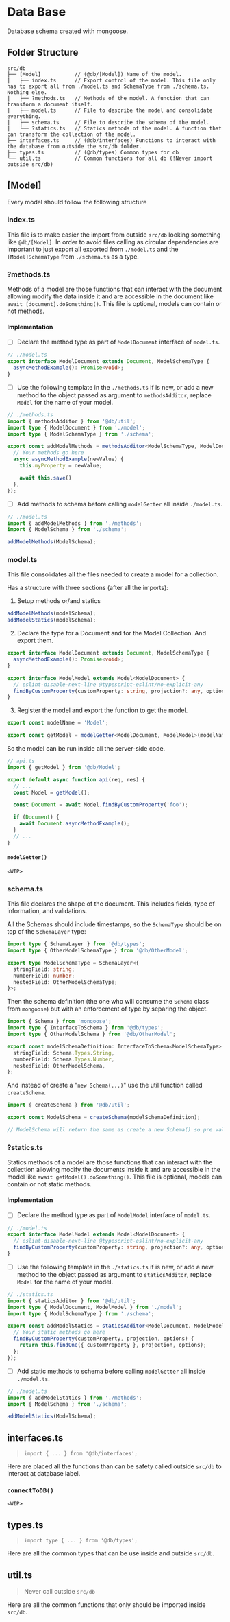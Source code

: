 # Data Base

Database schema created with mongoose.

## Folder Structure

```
src/db
├── [Model]           // (@db/[Model]) Name of the model.
|   ├── index.ts      // Export control of the model. This file only has to export all from ./model.ts and SchemaType from ./schema.ts. Nothing else.
|   ├── ?methods.ts   // Methods of the model. A function that can transform a document itself.
|   ├── model.ts      // File to describe the model and consolidate everything.
|   ├── schema.ts     // File to describe the schema of the model.
|   └── ?statics.ts   // Statics methods of the model. A function that can transform the collection of the model.
├── interfaces.ts     // (@db/interfaces) Functions to interact with the database from outside the src/db folder.
├── types.ts          // (@db/types) Common types for db
└── util.ts           // Common functions for all db (!Never import outside src/db)
```

## \[Model\]

Every model should follow the following structure

### index.ts

This file is to make easier the import from outside `src/db` looking something like `@db/[Model]`. In order to avoid files calling as circular dependencies are important to just export all exported from `./model.ts` and the `[Model]SchemaType` from `./schema.ts` as a type.

### ?methods.ts

Methods of a model are those functions that can interact with the document allowing modify the data inside it and are accessible in the document like `await [document].doSomething()`. This file is optional, models can contain or not methods.

#### Implementation

- [ ] Declare the method type as part of `ModelDocument` interface of `model.ts`.
```typescript
// ./model.ts
export interface ModelDocument extends Document, ModelSchemaType {
  asyncMethodExample(): Promise<void>;
}
```
- [ ] Use the following template in the `./methods.ts` if is new, or add a new method to the object passed as argument to `methodsAdditor`, replace `Model` for the name of your model.
```typescript
// ./methods.ts
import { methodsAdditor } from '@db/util';
import type { ModelDocument } from './model';
import type { ModelSchemaType } from './schema';

export const addModelMethods = methodsAdditor<ModelSchemaType, ModelDocument>({
  // Your methods go here
  async asyncMethodExample(newValue) {
    this.myProperty = newValue;

    await this.save()
  },
});
```
- [ ] Add methods to schema before calling `modelGetter` all inside `./model.ts`.
```typescript
// ./model.ts
import { addModelMethods } from './methods';
import { ModelSchema } from './schema';

addModelMethods(ModelSchema);
```

### model.ts

This file consolidates all the files needed to create a model for a collection.

Has a structure with three sections (after all the imports):

1. Setup methods or/and statics
```typescript
addModelMethods(modelSchema);
addModelStatics(modelSchema);
```
2. Declare the type for a Document and for the Model Collection. And export them.
```typescript
export interface ModelDocument extends Document, ModelSchemaType {
  asyncMethodExample(): Promise<void>;
}

export interface ModelModel extends Model<ModelDocument> {
  // eslint-disable-next-line @typescript-eslint/no-explicit-any
  findByCustomProperty(customProperty: string, projection?: any, options?: QueryOptions): ReturnType<ModelModel['findOne']>;
}
```
3. Register the model and export the function to get the model.
```typescript
export const modelName = 'Model';

export const getModel = modelGetter<ModelDocument, ModelModel>(modelName, modelSchema);
```

So the model can be run inside all the server-side code.
```typescript
// api.ts
import { getModel } from '@db/Model';

export default async function api(req, res) {
  // ...
  const Model = getModel();

  const Document = await Model.findByCustomProperty('foo');

  if (Document) {
    await Document.asyncMethodExample();
  }
  // ...
}
```

#### `modelGetter()`

`<WIP>`

### schema.ts

This file declares the shape of the document. This includes fields, type of information, and validations.

All the Schemas should include timestamps, so the `SchemaType` should be on top of the `SchemaLayer` type:
```typescript
import type { SchemaLayer } from '@db/types';
import type { OtherModelSchemaType } from '@db/OtherModel';

export type ModelSchemaType = SchemaLayer<{
  stringField: string;
  numberField: number;
  nestedField: OtherModelSchemaType;
}>;
```

Then the schema definition (the one who will consume the `Schema` class from `mongoose`) but with an enforcement of type by separing the object.
```typescript
import { Schema } from 'mongoose';
import type { InterfaceToSchema } from '@db/types';
import type { OtherModelSchema } from '@db/OtherModel';

export const modelSchemaDefinition: InterfaceToSchema<ModelSchemaType> = {
  stringField: Schema.Types.String,
  numberField: Schema.Types.Number,
  nestedField: OtherModelSchema,
};
```

And instead of create a "`new Schema(...)`" use the util function called `createSchema`.
```typescript
import { createSchema } from '@db/util';

export const ModelSchema = createSchema(modelSchemaDefinition);

// ModelSchema will return the same as create a new Schema() so pre validations can be set as always
```

### ?statics.ts

Statics methods of a model are those functions that can interact with the collection allowing modify the documents inside it and are accessible in the model like `await getModel().doSomething()`. This file is optional, models can contain or not static methods.

#### Implementation

- [ ] Declare the method type as part of `ModelModel` interface of `model.ts`.
```typescript
// ./model.ts
export interface ModelModel extends Model<ModelDocument> {
  // eslint-disable-next-line @typescript-eslint/no-explicit-any
  findByCustomProperty(customProperty: string, projection?: any, options?: QueryOptions): ReturnType<ModelModel['findOne']>;
}
```
- [ ] Use the following template in the `./statics.ts` if is new, or add a new method to the object passed as argument to `staticsAdditor`, replace `Model` for the name of your model.
```typescript
// ./statics.ts
import { staticsAdditor } from '@db/util';
import type { ModelDocument, ModelModel } from './model';
import type { ModelSchemaType } from './schema';

export const addModelStatics = staticsAdditor<ModelDocument, ModelModel>({
  // Your static methods go here
  findByCustomProperty(customProperty, projection, options) {
    return this.findOne({ customProperty }, projection, options);
  };
});
```
- [ ] Add static methods to schema before calling `modelGetter` all inside `./model.ts`.
```typescript
// ./model.ts
import { addModelStatics } from './methods';
import { ModelSchema } from './schema';

addModelStatics(ModelSchema);
```

## interfaces.ts

> `import { ... } from '@db/interfaces';`

Here are placed all the functions than can be safety called outside `src/db` to interact at database label.

### `connectToDB()`

`<WIP>`

## types.ts

> `import type { ... } from '@db/types';`

Here are all the common types that can be use inside and outside `src/db`.

## util.ts

> Never call outside `src/db`

Here are all the common functions that only should be imported inside `src/db`.
